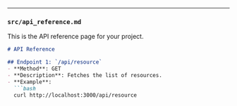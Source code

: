 
---

### `src/api_reference.md`
This is the API reference page for your project.

```markdown
# API Reference

## Endpoint 1: `/api/resource`
- **Method**: GET
- **Description**: Fetches the list of resources.
- **Example**:
  ```bash
  curl http://localhost:3000/api/resource
